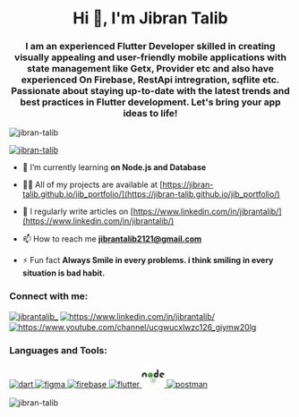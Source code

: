 <h1 align="center">Hi 👋, I'm Jibran Talib</h1>
<h3 align="center">I am an experienced Flutter Developer skilled in creating visually appealing and user-friendly mobile applications with state management like Getx, Provider etc and also have experienced On Firebase, RestApi intregration, sqflite etc. Passionate about staying up-to-date with the latest trends and best practices in Flutter development. Let's bring your app ideas to life!</h3>

<p align="left"> <img src="https://komarev.com/ghpvc/?username=jibran-talib&label=Profile%20views&color=0e75b6&style=flat" alt="jibran-talib" /> </p>

<p align="left"> <a href="https://github.com/ryo-ma/github-profile-trophy"><img src="https://github-profile-trophy.vercel.app/?username=jibran-talib" alt="jibran-talib" /></a> </p>

- 🌱 I’m currently learning **on Node.js and Database**

- 👨‍💻 All of my projects are available at [https://jibran-talib.github.io/jib_portfolio/](https://jibran-talib.github.io/jib_portfolio/)

- 📝 I regularly write articles on [https://www.linkedin.com/in/jibrantalib/](https://www.linkedin.com/in/jibrantalib/)

- 📫 How to reach me **jibrantalib2121@gmail.com**

- ⚡ Fun fact **Always Smile in every problems. i think smiling in every situation is bad habit.**

<h3 align="left">Connect with me:</h3>
<p align="left">
<a href="https://twitter.com/jibrantalib_" target="blank"><img align="center" src="https://raw.githubusercontent.com/rahuldkjain/github-profile-readme-generator/master/src/images/icons/Social/twitter.svg" alt="jibrantalib_" height="30" width="40" /></a>
<a href="https://linkedin.com/in/https://www.linkedin.com/in/jibrantalib/" target="blank"><img align="center" src="https://raw.githubusercontent.com/rahuldkjain/github-profile-readme-generator/master/src/images/icons/Social/linked-in-alt.svg" alt="https://www.linkedin.com/in/jibrantalib/" height="30" width="40" /></a>
<a href="https://www.youtube.com/c/https://www.youtube.com/channel/ucgwucxlwzc126_giymw20lg" target="blank"><img align="center" src="https://raw.githubusercontent.com/rahuldkjain/github-profile-readme-generator/master/src/images/icons/Social/youtube.svg" alt="https://www.youtube.com/channel/ucgwucxlwzc126_giymw20lg" height="30" width="40" /></a>
</p>

<h3 align="left">Languages and Tools:</h3>
<p align="left"> <a href="https://dart.dev" target="_blank" rel="noreferrer"> <img src="https://www.vectorlogo.zone/logos/dartlang/dartlang-icon.svg" alt="dart" width="40" height="40"/> </a> <a href="https://www.figma.com/" target="_blank" rel="noreferrer"> <img src="https://www.vectorlogo.zone/logos/figma/figma-icon.svg" alt="figma" width="40" height="40"/> </a> <a href="https://firebase.google.com/" target="_blank" rel="noreferrer"> <img src="https://www.vectorlogo.zone/logos/firebase/firebase-icon.svg" alt="firebase" width="40" height="40"/> </a> <a href="https://flutter.dev" target="_blank" rel="noreferrer"> <img src="https://www.vectorlogo.zone/logos/flutterio/flutterio-icon.svg" alt="flutter" width="40" height="40"/> </a> <a href="https://nodejs.org" target="_blank" rel="noreferrer"> <img src="https://raw.githubusercontent.com/devicons/devicon/master/icons/nodejs/nodejs-original-wordmark.svg" alt="nodejs" width="40" height="40"/> </a> <a href="https://postman.com" target="_blank" rel="noreferrer"> <img src="https://www.vectorlogo.zone/logos/getpostman/getpostman-icon.svg" alt="postman" width="40" height="40"/> </a> </p>

<p><img align="center" src="https://github-readme-streak-stats.herokuapp.com/?user=jibran-talib&" alt="jibran-talib" /></p>

